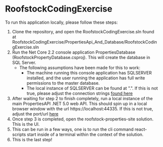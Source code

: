# RoofstockCodingExercise

To run this application locally, please follow these steps:

1. Clone the repository, and open the RoofstockCodingExercise.sln found at RoofstockCodingExercise/PropertiesApi_And_Database/RoofstockCodingExercise.sln
2. Run the Net Core 2.2 console application PropertiesDatabase (RoofstockPropertyDatabase.csproj). This will create the database in SQL Server.
    - The following assumptions have been made for this to work:
      - The machine running this console application has SQLSERVER installed, and the user running the application has full write permissions to the master database.
      - The local instance of SQLSERVER can be found at ".". If this is not true, please adjust the connection strings [found here](https://github.com/charlenecoffman/RoofstockCodingExercise/blob/main/PropertiesApi_And_Database/PropertiesDatabase/Program.cs#L10)
3. After waiting for step 2 to finish completely, run a local instance of the main PropertiesAPI .NET 5.0 web API. This should spin up in a local browser window with the url https://localhost:44335. If this is not true, adjust the port/url [here](https://github.com/charlenecoffman/RoofstockCodingExercise/blob/main/PropertiesUI/src/Contexts/ServicesContext.ts#L4) 
4. Once step 3 is completed, open the roofstock-properties-site solution. This is the UI.
5. This can be run in a few ways, one is to run the cli command react-scripts start inside of a terminal within the context of the solution.
6. This is the last step!

